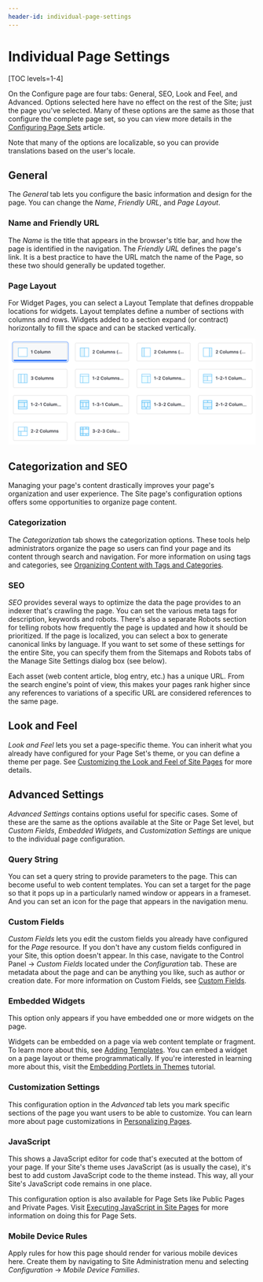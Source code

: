 ```yaml
---
header-id: individual-page-settings
---
```


# Individual Page Settings

[TOC levels=1-4]

On the Configure page are four tabs: General, SEO, Look and Feel, and 
Advanced. Options selected here have no effect on the rest of the 
Site; just the page you've selected. Many of these options are the same as
those that configure the complete page set, so you can view more details in the 
[Configuring Page Sets](/docs/7-2/user/-/knowledge_base/u/configuring-page-sets) 
article.

Note that many of the options are localizable, so you can provide translations
based on the user's locale.

## General

The *General* tab lets you configure the basic information and design for the 
page. You can change the *Name*, *Friendly URL*, and *Page Layout*. 

### Name and Friendly URL

The *Name* is the title that appears in the browser's title bar, and how the 
page is identified in the navigation. The *Friendly URL* defines the page's
link. It is a best practice to have the URL match the name of the Page, so
these two should generally be updated together.

### Page Layout

For Widget Pages, you can select a Layout Template that defines droppable
locations for widgets. Layout templates define a number of sections with
columns and rows. Widgets added to a section expand (or contract) 
horizontally to fill the space and can be stacked vertically. 

![Figure 1: Setting a layout template for your page.](../../../../../images/page-select-layout.png)

## Categorization and SEO

Managing your page's content drastically improves your page's organization and
user experience. The Site page's configuration options offers some opportunities
to organize page content.

### Categorization

The *Categorization* tab shows the categorization options. These tools help
administrators organize the page so users can find your page and its
content through search and navigation. For more information on using tags and
categories, see 
[Organizing Content with Tags and Categories](/docs/7-1/user/-/knowledge_base/u/organizing-content-with-tags-and-categories).

### SEO

*SEO* provides several ways to optimize the data the page provides to an indexer
that's crawling the page. You can set the various meta tags for description,
keywords and robots. There's also a separate Robots section for telling robots
how frequently the page is updated and how it should be prioritized. If the page
is localized, you can select a box to generate canonical links by language. If
you want to set some of these settings for the entire Site, you can specify them
from the Sitemaps and Robots tabs of the Manage Site Settings dialog box (see
below).

Each asset (web content article, blog entry, etc.) has a unique URL. From the
search engine's point of view, this makes your pages rank higher since any
references to variations of a specific URL are considered references to the same
page.

## Look and Feel

*Look and Feel* lets you set a page-specific theme. You can inherit what you
already have configured for your Page Set's theme, or you can define a theme per
page. See 
[Customizing the Look and Feel of Site Pages](/docs/7-2/user/-/knowledge_base/u/page-set-look-and-feel)
for more details.

## Advanced Settings

*Advanced Settings* contains options useful for specific cases. Some of these
are the same as the options available at the Site or Page Set level, but *Custom
Fields*, *Embedded Widgets*, and *Customization Settings* are unique to the
individual page configuration.

### Query String

You can set a query string to provide parameters to the page. This can become
useful to web content templates. You can set a target for the page so that it
pops up in a particularly named window or appears in a frameset. And you
can set an icon for the page that appears in the navigation menu.

### Custom Fields

*Custom Fields* lets you edit the custom fields you already have configured for
the *Page* resource. If you don't have any custom fields configured in your
Site, this option doesn't appear. In this case, navigate to the Control
Panel &rarr; *Custom Fields* located under the *Configuration* tab. These are
metadata about the page and can be anything you like, such as author or creation
date. For more information on Custom Fields, see 
[Custom Fields](/docs/7-1/user/-/knowledge_base/u/setting-up).

### Embedded Widgets

This option only appears if you have embedded one or more widgets on
the page. 

Widgets can be embedded on a page via web content template or fragment. To
learn more about this, see 
[Adding Templates](/docs/7-2/user/-/knowledge_base/u/adding-templates).
You can embed a widget on a page layout or theme programmatically. If you're
interested in learning more about this, visit the
[Embedding Portlets in Themes](develop/tutorials/-/knowledge_base/7-2/embedding-portlets-in-themes)
tutorial.

### Customization Settings

This configuration option in the *Advanced* tab lets you mark specific
sections of the page you want users to be able to customize. You can learn more
about page customizations in 
[Personalizing Pages](/docs/7-2/user/-/knowledge_base/u/personalizing-pages).

### JavaScript

This shows a JavaScript editor for code that's executed at the bottom of your
page. If your Site's theme uses JavaScript (as is usually the case), it's best
to add custom JavaScript code to the theme instead. This way, all your Site's
JavaScript code remains in one place.

This configuration option is also available for Page Sets like Public Pages and
Private Pages. Visit 
[Executing JavaScript in Site Pages](/docs/7-2/user/-/knowledge_base/u/creating-and-managing-pages#executing-javascript-in-site-pages)
for more information on doing this for Page Sets.

### Mobile Device Rules

Apply rules for how this page should render for various mobile devices here.
Create them by navigating to Site Administration menu and selecting
*Configuration* &rarr; *Mobile Device Families*.
